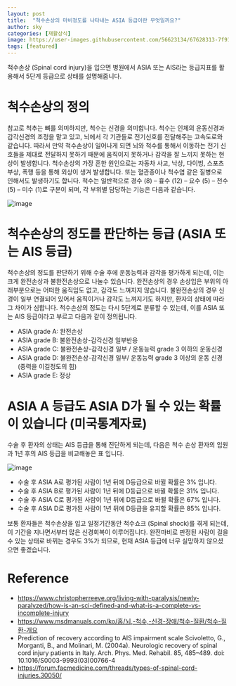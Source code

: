 ```yaml
---
layout: post
title:  "척수손상의 마비정도를 나타내는 ASIA 등급이란 무엇일까요?"
author: sky
categories: [재활상식]
image: https://user-images.githubusercontent.com/56623134/67628313-7f915000-f8a6-11e9-8c6f-ba196750f95a.png
tags: [featured]
---
```


척수손상 (Spinal cord injury)을 입으면 병원에서 ASIA 또는 AIS라는 등급지표를 활용해서 5단계 등급으로 상태를 설명해줍니다.

# 척수손상의 정의

참고로 척추는 뼈를 의미하지만, 척수는 신경을 의미합니다.
척수는 인체의 운동신경과 감각신경의 조정을 맡고 있고, 뇌에서 각 기관들로 전기신호를 전달해주는 고속도로와 같습니다.
따라서 만약 척수손상이 일어나게 되면 뇌와 척수를 통해서 이동하는 전기 신호들을 제대로 전달하지 못하기 때문에 움직이지 못하거나 감각을 잘 느끼지 못하는 현상이 발생합니다.
척수손상의 가장 흔한 원인으로는 자동차 사고, 낙상, 다이빙, 스포츠 부상, 폭행 등을 통해 외상이 생겨 발생합니다.
또는 혈관종이나 척수염 같은 질병으로 인해서도 발생하기도 합니다.
척수는 일반적으로 경수 (8) – 흉수 (12) – 요수 (5) – 천수 (5) – 미수 (1)로 구분이 되며, 각 부위별 담당하는 기능은 다음과 같습니다.
 
![image](https://user-images.githubusercontent.com/56623134/67628276-c2065d00-f8a5-11e9-80a4-51b691493e27.png)

# 척수손상의 정도를 판단하는 등급 (ASIA 또는 AIS 등급)

척수손상의 정도를 판단하기 위해 수술 후에 운동능력과 감각을 평가하게 되는데, 이는 크게 완전손상과 불완전손상으로 나눌수 있습니다.
완전손상의 경우 손상입은 부위의 아래부분으로는 어떠한 움직임도 없고, 감각도 느껴지지 않습니다.
불완전손상의 경우 신경이 일부 연결되어 있어서 움직이거나 감각도 느껴지기도 하지만, 환자의 상태에 따라 그 차이가 심합니다.
척수손상의 정도는 다시 5단계로 분류할 수 있는데, 이를 ASIA 또는 AIS 등급이라고 부르고 다음과 같이 정의됩니다.

 - ASIA grade A: 완전손상
 - ASIA grade B: 불완전손상-감각신경 일부반응
 - ASIA grade C: 불완전손상-감각신경 일부 / 운동능력 grade 3 이하의 운동신경
 - ASIA grade D: 불완전손상-감각신경 일부/ 운동능력 grade 3 이상의 운동 신경 (중력을 이길정도의 힘)
 - ASIA grade E: 정상

# ASIA A 등급도 ASIA D가 될 수 있는 확률이 있습니다 (미국통계자료)

수술 후 환자의 상태는 AIS 등급을 통해 진단하게 되는데, 다음은 척수 손상 환자의 입원과 1년 후의 AIS 등급을 비교해놓은 표 입니다.
 
 ![image](https://user-images.githubusercontent.com/56623134/67628284-e6fad000-f8a5-11e9-9004-94b141dd25dd.png)
 
 - 수술 후 ASIA A로 평가된 사람이 1년 뒤에 D등급으로 바뀔 확률은 3% 입니다.
 - 수술 후 ASIA B로 평가된 사람이 1년 뒤에 D등급으로 바뀔 확률은 31% 입니다.
 - 수술 후 ASIA C로 평가된 사람이 1년 뒤에 D등급으로 바뀔 확률은 67% 입니다.
 - 수술 후 ASIA D로 평가된 사람이 1년 뒤에 D등급을 유지할 확률은 85% 입니다.
 
보통 환자들은 척수손상을 입고 일정기간동안 척수쇼크 (Spinal shock)를 겪게 되는데, 이 기간을 지나면서부터 많은 신경회복이 이루어집니다.
완전마비로 판정된 사람이 걸을 수 있는 상태로 바뀌는 경우도 3%가 되므로, 현재 ASIA 등급에 너무 실망하지 않으셨으면 좋겠습니다.


# Reference
- https://www.christopherreeve.org/living-with-paralysis/newly-paralyzed/how-is-an-sci-defined-and-what-is-a-complete-vs-incomplete-injury
- https://www.msdmanuals.com/ko/홈/뇌,-척수,-신경-장애/척수-질환/척수-질환-개요
- Prediction of recovery according to AIS impairment scale
Scivoletto, G., Morganti, B., and Molinari, M. (2004a). Neurologic recovery of spinal cord injury patients in Italy. Arch. Phys. Med. Rehabil. 85, 485–489. doi: 10.1016/S0003-9993(03)00766-4
- https://forum.facmedicine.com/threads/types-of-spinal-cord-injuries.30050/
